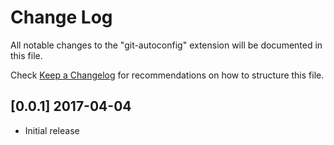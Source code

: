 # Change Log
All notable changes to the "git-autoconfig" extension will be documented in this file.

Check [Keep a Changelog](http://keepachangelog.com/) for recommendations on how to structure this file.

## [0.0.1] 2017-04-04
- Initial release